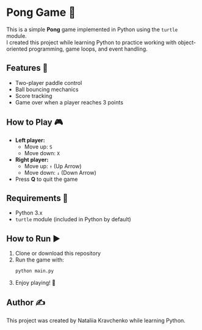 # Pong Game 🏓  

This is a simple **Pong** game implemented in Python using the `turtle` module.  
I created this project while learning Python to practice working with object-oriented programming, game loops, and event handling.  

## Features 🚀  
- Two-player paddle control  
- Ball bouncing mechanics  
- Score tracking  
- Game over when a player reaches 3 points  

## How to Play 🎮  
- **Left player:**  
  - Move up: `S`  
  - Move down: `X`  
- **Right player:**  
  - Move up: `↑` (Up Arrow)  
  - Move down: `↓` (Down Arrow)  
- Press **Q** to quit the game  

## Requirements 📌  
- Python 3.x  
- `turtle` module (included in Python by default)  

## How to Run ▶️  
1. Clone or download this repository  
2. Run the game with:  
   ```bash
   python main.py
    ```
3. Enjoy playing! 🎉

## Author ✍️
This project was created by Nataliia Kravchenko while learning Python.
